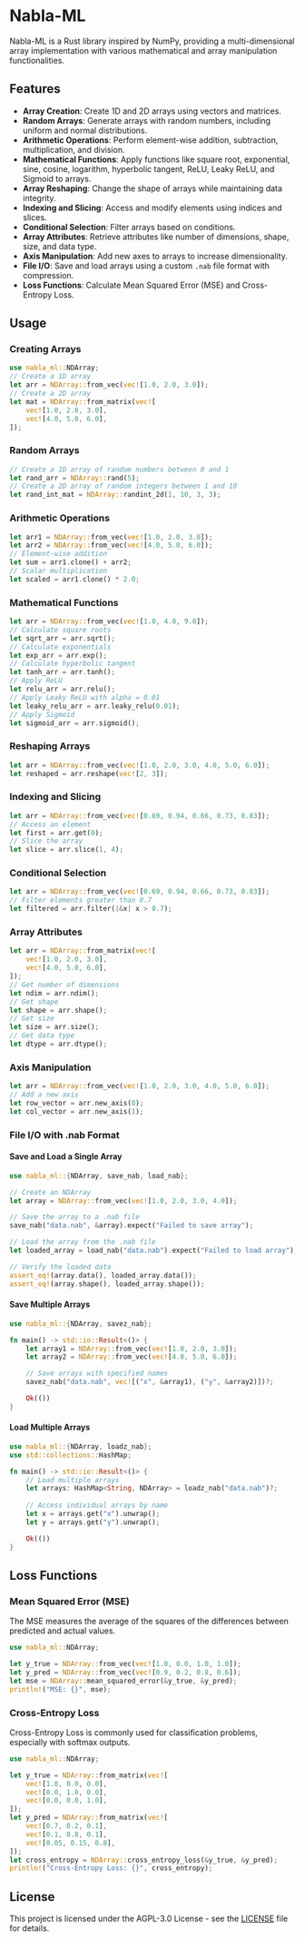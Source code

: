 # Nabla-ML

Nabla-ML is a Rust library inspired by NumPy, providing a multi-dimensional array implementation with various mathematical and array manipulation functionalities.

## Features

- **Array Creation**: Create 1D and 2D arrays using vectors and matrices.
- **Random Arrays**: Generate arrays with random numbers, including uniform and normal distributions.
- **Arithmetic Operations**: Perform element-wise addition, subtraction, multiplication, and division.
- **Mathematical Functions**: Apply functions like square root, exponential, sine, cosine, logarithm, hyperbolic tangent, ReLU, Leaky ReLU, and Sigmoid to arrays.
- **Array Reshaping**: Change the shape of arrays while maintaining data integrity.
- **Indexing and Slicing**: Access and modify elements using indices and slices.
- **Conditional Selection**: Filter arrays based on conditions.
- **Array Attributes**: Retrieve attributes like number of dimensions, shape, size, and data type.
- **Axis Manipulation**: Add new axes to arrays to increase dimensionality.
- **File I/O**: Save and load arrays using a custom `.nab` file format with compression.
- **Loss Functions**: Calculate Mean Squared Error (MSE) and Cross-Entropy Loss.

## Usage

### Creating Arrays

```rust
use nabla_ml::NDArray;
// Create a 1D array
let arr = NDArray::from_vec(vec![1.0, 2.0, 3.0]);
// Create a 2D array
let mat = NDArray::from_matrix(vec![
    vec![1.0, 2.0, 3.0],
    vec![4.0, 5.0, 6.0],
]);
```

### Random Arrays

```rust
// Create a 1D array of random numbers between 0 and 1
let rand_arr = NDArray::rand(5);
// Create a 2D array of random integers between 1 and 10
let rand_int_mat = NDArray::randint_2d(1, 10, 3, 3);
```

### Arithmetic Operations

```rust
let arr1 = NDArray::from_vec(vec![1.0, 2.0, 3.0]);
let arr2 = NDArray::from_vec(vec![4.0, 5.0, 6.0]);
// Element-wise addition
let sum = arr1.clone() + arr2;
// Scalar multiplication
let scaled = arr1.clone() * 2.0;
```

### Mathematical Functions

```rust
let arr = NDArray::from_vec(vec![1.0, 4.0, 9.0]);
// Calculate square roots
let sqrt_arr = arr.sqrt();
// Calculate exponentials
let exp_arr = arr.exp();
// Calculate hyperbolic tangent
let tanh_arr = arr.tanh();
// Apply ReLU
let relu_arr = arr.relu();
// Apply Leaky ReLU with alpha = 0.01
let leaky_relu_arr = arr.leaky_relu(0.01);
// Apply Sigmoid
let sigmoid_arr = arr.sigmoid();
```

### Reshaping Arrays

```rust
let arr = NDArray::from_vec(vec![1.0, 2.0, 3.0, 4.0, 5.0, 6.0]);
let reshaped = arr.reshape(vec![2, 3]);
```

### Indexing and Slicing

```rust
let arr = NDArray::from_vec(vec![0.69, 0.94, 0.66, 0.73, 0.83]);
// Access an element
let first = arr.get(0);
// Slice the array
let slice = arr.slice(1, 4);
```

### Conditional Selection

```rust
let arr = NDArray::from_vec(vec![0.69, 0.94, 0.66, 0.73, 0.83]);
// Filter elements greater than 0.7
let filtered = arr.filter(|&x| x > 0.7);
```

### Array Attributes

```rust
let arr = NDArray::from_matrix(vec![
    vec![1.0, 2.0, 3.0],
    vec![4.0, 5.0, 6.0],
]);
// Get number of dimensions
let ndim = arr.ndim();
// Get shape
let shape = arr.shape();
// Get size
let size = arr.size();
// Get data type
let dtype = arr.dtype();
```

### Axis Manipulation

```rust
let arr = NDArray::from_vec(vec![1.0, 2.0, 3.0, 4.0, 5.0, 6.0]);
// Add a new axis
let row_vector = arr.new_axis(0);
let col_vector = arr.new_axis(1);
```

### File I/O with .nab Format

#### Save and Load a Single Array

```rust
use nabla_ml::{NDArray, save_nab, load_nab};

// Create an NDArray
let array = NDArray::from_vec(vec![1.0, 2.0, 3.0, 4.0]);

// Save the array to a .nab file
save_nab("data.nab", &array).expect("Failed to save array");

// Load the array from the .nab file
let loaded_array = load_nab("data.nab").expect("Failed to load array");

// Verify the loaded data
assert_eq!(array.data(), loaded_array.data());
assert_eq!(array.shape(), loaded_array.shape());
```

#### Save Multiple Arrays

```rust
use nabla_ml::{NDArray, savez_nab};

fn main() -> std::io::Result<()> {
    let array1 = NDArray::from_vec(vec![1.0, 2.0, 3.0]);
    let array2 = NDArray::from_vec(vec![4.0, 5.0, 6.0]);

    // Save arrays with specified names
    savez_nab("data.nab", vec![("x", &array1), ("y", &array2)])?;

    Ok(())
}
```

#### Load Multiple Arrays

```rust
use nabla_ml::{NDArray, loadz_nab};
use std::collections::HashMap;

fn main() -> std::io::Result<()> {
    // Load multiple arrays
    let arrays: HashMap<String, NDArray> = loadz_nab("data.nab")?;
    
    // Access individual arrays by name
    let x = arrays.get("x").unwrap();
    let y = arrays.get("y").unwrap();

    Ok(())
}
```

## Loss Functions

### Mean Squared Error (MSE)

The MSE measures the average of the squares of the differences between predicted and actual values.

```rust
use nabla_ml::NDArray;

let y_true = NDArray::from_vec(vec![1.0, 0.0, 1.0, 1.0]);
let y_pred = NDArray::from_vec(vec![0.9, 0.2, 0.8, 0.6]);
let mse = NDArray::mean_squared_error(&y_true, &y_pred);
println!("MSE: {}", mse);
```

### Cross-Entropy Loss

Cross-Entropy Loss is commonly used for classification problems, especially with softmax outputs.

```rust
use nabla_ml::NDArray;

let y_true = NDArray::from_matrix(vec![
    vec![1.0, 0.0, 0.0],
    vec![0.0, 1.0, 0.0],
    vec![0.0, 0.0, 1.0],
]);
let y_pred = NDArray::from_matrix(vec![
    vec![0.7, 0.2, 0.1],
    vec![0.1, 0.8, 0.1],
    vec![0.05, 0.15, 0.8],
]);
let cross_entropy = NDArray::cross_entropy_loss(&y_true, &y_pred);
println!("Cross-Entropy Loss: {}", cross_entropy);
```

## License

This project is licensed under the AGPL-3.0 License - see the [LICENSE](LICENSE) file for details.